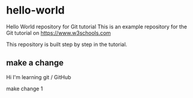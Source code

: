 # hello-world
Hello World repository for Git tutorial
This is an example repository for the Git tutorial on https://www.w3schools.com

This repository is built step by step in the tutorial.

## make a change
Hi I'm learning git / GitHub

make change 1
